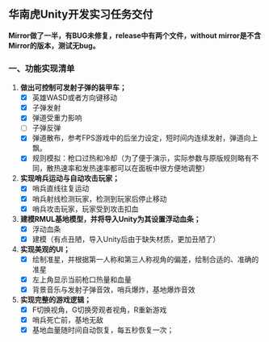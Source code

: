 ## 华南虎Unity开发实习任务交付

**Mirror做了一半，有BUG未修复，release中有两个文件，without mirror是不含Mirror的版本，测试无bug。**

### 一、功能实现清单

1. **做出可控制可发射子弹的装甲车；**
   - [x] 英雄WASD或者方向键移动
   - [x] 子弹发射
   - [x] 弹道受重力影响
   - [ ] 子弹反弹
   - [x] 弹道散布，参考FPS游戏中的后坐力设定，短时间内连续发射，弹道向上飘。
   - [x] 规则模拟：枪口过热和冷却（为了便于演示，实际参数与原版规则略有不同，散热速率和发热速率都可以在面板中很方便地调整）
2. **实现哨兵运动与自动攻击玩家；**
   - [x] 哨兵直线往复运动
   - [x] 哨兵射线检测玩家，检测到玩家后停止移动
   - [x] 哨兵攻击玩家，玩家受到攻击扣血
3. **建模RMUL基地模型，并将导入Unity为其设置浮动血条；**
   - [x] 浮动血条
   - [x] 建模（有点丑陋，导入Unity后由于缺失材质，更加丑陋了）
4. **实现美观的UI；**
   - [x] 绘制准星，并根据第一人称和第三人称视角的偏差，绘制合适的、准确的准星
   - [x] 左上角显示当前枪口热量和血量
   - [x] 背景音乐与发射子弹音效，哨兵爆炸，基地爆炸音效
5. **实现完整的游戏逻辑；**
   - [x] F切换视角，G切换旁观者视角，R重新游戏
   - [x] 哨兵死亡前，基地无敌
   - [x] 基地血量随时间自动恢复，每五秒恢复一次；
